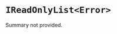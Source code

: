 # <code><span title="undefined">IReadOnlyList</span><<span title="undefined">Error</span>></code>

Summary not provided.

